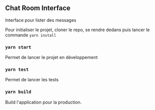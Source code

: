 ## Chat Room Interface

Interface pour lister des messages

Pour initialiser le projet, cloner le repo, se rendre dedans puis lancer le commande `yarn install`

### `yarn start`

Permet de lancer le projet en développement

### `yarn test`

Permet de lancer les tests

### `yarn build`

Build l'application pour la production. 